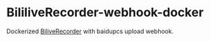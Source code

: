# BililiveRecorder-webhook-docker

Dockerized [BiliveRecorder](https://github.com/BililiveRecorder/BililiveRecorder) with baidupcs upload webhook.
